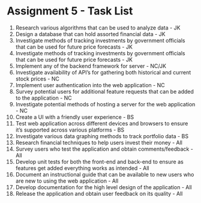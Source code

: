 # Assignment 5 - Task List
1. Research various algorithms that can be used to analyze data - JK
2. Design a database that can hold assorted financial data - JK
3. Investigate methods of tracking investments by government officials that can be used for future price forecasts - JK
4. Investigate methods of tracking investments by government officials that can be used for future price forecasts - JK
5. Implement any of the backend framework for server - NC/JK
6. Investigate availability of API’s for gathering both historical and current stock prices - NC
7. Implement user authentication into the web application - NC
8. Survey potential users for additional feature requests that can be added to the application - NC
9. Investigate potential methods of hosting a server for the web application - NC
10. Create a UI with a friendly user experience - BS
11. Test web application across different devices and browsers to ensure it’s supported across various platforms - BS
12. Investigate various data graphing methods to track portfolio data - BS
13. Research financial techniques to help users invest their money - All
14. Survey users who test the application and obtain comments/feedback - All
15. Develop unit tests for both the front-end and back-end to ensure as features get added everything works as intended - All
16. Document an instructional guide that can be available to new users who are new to using the web application - All
17. Develop documentation for the high level design of the application - All
18. Release the application and obtain user feedback on its quality - All
